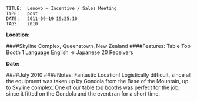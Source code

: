     
    TITLE: 	Lenovo – Incentive / Sales Meeting	
    TYPE: 	post	
    DATE: 	2011-09-19 19:25:10	
    TAGS: 	2010	


**Location:**

####Skyline Complex,
Queenstown, New Zealand
####Features:
Table Top Booth
1 Language English => Japanese
20 Receivers

**Date:**

####July 2010
####Notes:
Fantastic Location!
Logistically difficult, since all the equipment was taken up by Gondola from the Base of the Mountain, up to Skyline complex.
One of our table top booths was perfect for the job, since it fitted on the Gondola and the event ran for a short time.



















